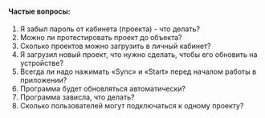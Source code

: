 #### Частые вопросы: 

1. Я забыл пароль от кабинета \(проекта\) - что делать?
2. Можно ли протестировать проект до объекта?
3. Сколько проектов можно загрузить в личный кабинет?
4. Я загрузил новый проект, что нужно сделать, чтобы его обновить на устройстве?
5. Всегда ли надо нажимать «Sync» и «Start» перед началом работы в приложении?
6. Программа будет обновляться автоматически?
7. Программа зависла, что делать?
8. Сколько пользователей могут подключаться к одному проекту?



